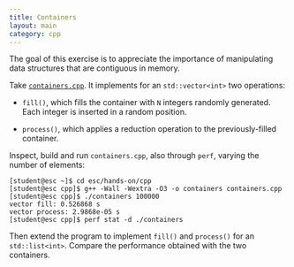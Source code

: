```yaml
---
title: Containers
layout: main
category: cpp
---
```


The goal of this exercise is to appreciate the importance of
manipulating data structures that are contiguous in memory.

Take [`containers.cpp`]({{site.exercises_repo}}/hands-on/cpp/containers.cpp). It
implements for an `std::vector<int>` two operations:

* `fill()`, which fills the container with `N` integers randomly
generated. Each integer is inserted in a random position.

* `process()`, which applies a reduction operation to the
previously-filled container.

Inspect, build and run `containers.cpp`, also through `perf`, varying
the number of elements:

    [student@esc ~]$ cd esc/hands-on/cpp
    [student@esc cpp]$ g++ -Wall -Wextra -O3 -o containers containers.cpp
    [student@esc cpp]$ ./containers 100000
    vector fill: 0.526868 s
    vector process: 2.9868e-05 s
    [student@esc cpp]$ perf stat -d ./containers

Then extend the program to implement `fill()` and `process()` for an
`std::list<int>`. Compare the performance obtained with the two
containers.
